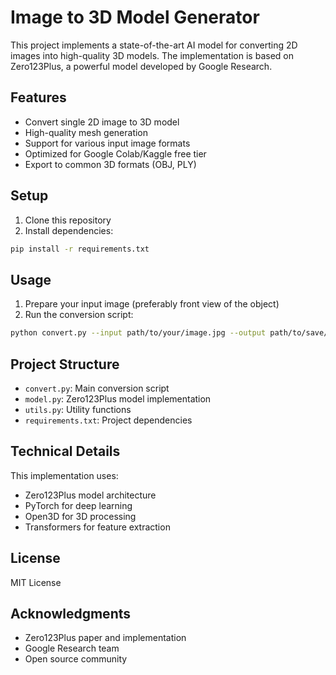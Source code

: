 # Image to 3D Model Generator

This project implements a state-of-the-art AI model for converting 2D images into high-quality 3D models. The implementation is based on Zero123Plus, a powerful model developed by Google Research.

## Features

- Convert single 2D image to 3D model
- High-quality mesh generation
- Support for various input image formats
- Optimized for Google Colab/Kaggle free tier
- Export to common 3D formats (OBJ, PLY)

## Setup

1. Clone this repository
2. Install dependencies:
```bash
pip install -r requirements.txt
```

## Usage

1. Prepare your input image (preferably front view of the object)
2. Run the conversion script:
```bash
python convert.py --input path/to/your/image.jpg --output path/to/save/model
```

## Project Structure

- `convert.py`: Main conversion script
- `model.py`: Zero123Plus model implementation
- `utils.py`: Utility functions
- `requirements.txt`: Project dependencies

## Technical Details

This implementation uses:
- Zero123Plus model architecture
- PyTorch for deep learning
- Open3D for 3D processing
- Transformers for feature extraction

## License

MIT License

## Acknowledgments

- Zero123Plus paper and implementation
- Google Research team
- Open source community 